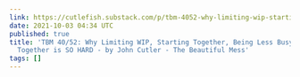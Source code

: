 ```yaml
---
link: https://cutlefish.substack.com/p/tbm-4052-why-limiting-wip-starting
date: 2021-10-03 04:34 UTC
published: true
title: 'TBM 40/52: Why Limiting WIP, Starting Together, Being Less Busy, and Working
  Together is SO HARD - by John Cutler - The Beautiful Mess'
tags: []
---
```




